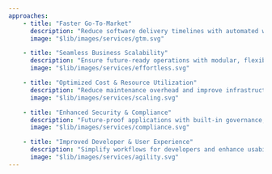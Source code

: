 ```yaml
---
approaches:
    - title: "Faster Go-To-Market"
      description: "Reduce software delivery timelines with automated workflows and cloud-native efficiency"
      image: "$lib/images/services/gtm.svg"

    - title: "Seamless Business Scalability"
      description: "Ensure future-ready operations with modular, flexible, and easily adaptable architectures"
      image: "$lib/images/services/effortless.svg"

    - title: "Optimized Cost & Resource Utilization"
      description: "Reduce maintenance overhead and improve infrastructure efficiency, minimizing technical debt."
      image: "$lib/images/services/scaling.svg"

    - title: "Enhanced Security & Compliance"
      description: "Future-proof applications with built-in governance, access control, and encryption standards"
      image: "$lib/images/services/compliance.svg"

    - title: "Improved Developer & User Experience"
      description: "Simplify workflows for developers and enhance usability for end users, boosting productivity and engagement"
      image: "$lib/images/services/agility.svg"
---
```

